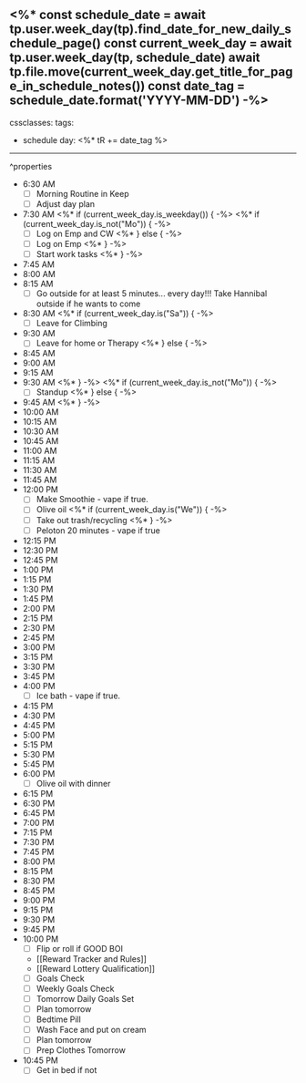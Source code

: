 <%*
const schedule_date = await tp.user.week_day(tp).find_date_for_new_daily_schedule_page()
const current_week_day = await tp.user.week_day(tp, schedule_date)
await tp.file.move(current_week_day.get_title_for_page_in_schedule_notes())
const date_tag = schedule_date.format('YYYY-MM-DD')
-%>
---
cssclasses: 
tags:
  - schedule
day: <%* tR += date_tag %>
---
^properties
- <span class="green">6:30 AM</span>
	- [ ] Morning Routine in Keep
	- [ ] Adjust day plan
- <span class="green">7:30 AM</span>
<%* if (current_week_day.is_weekday()) { -%>
<%* if (current_week_day.is_not("Mo")) { -%>
	- [ ] Log on Emp and CW
<%* } else { -%>
	- [ ] Log on Emp
<%* } -%>
	- [ ] Start work tasks
<%* } -%>
- <span class="green">7:45 AM</span>
- <span class="green">8:00 AM</span>
- <span class="green">8:15 AM</span>
	- [ ] Go outside for at least 5 minutes... every day!!! Take Hannibal outside if he wants to come
- <span class="green">8:30 AM</span>
<%* if (current_week_day.is("Sa")) { -%>
	- [ ] Leave for Climbing
- <span class="green">9:30 AM</span>
	- [ ] Leave for home or Therapy
<%* } else { -%>
- <span class="green">8:45 AM</span>
- <span class="green">9:00 AM</span>
- <span class="green">9:15 AM</span>
- <span class="green">9:30 AM</span>
<%* } -%>
<%* if (current_week_day.is_not("Mo")) { -%>
	- [ ] Standup
<%* } else { -%>
- <span class="green">9:45 AM</span>
<%* } -%>
- <span class="green">10:00 AM</span>
- <span class="green">10:15 AM</span>
- <span class="green">10:30 AM</span>
- <span class="green">10:45 AM</span>
- <span class="green">11:00 AM</span>
- <span class="green">11:15 AM</span>
- <span class="green">11:30 AM</span>
- <span class="green">11:45 AM</span>
- <span class="green">12:00 PM</span>
	- [ ] Make Smoothie - vape if true.
	- [ ] Olive oil
<%* if (current_week_day.is("We")) { -%>
	- [ ] Take out trash/recycling
<%* } -%>
	- [ ] Peloton 20 minutes - vape if true
- <span class="green">12:15 PM</span>
- <span class="green">12:30 PM</span>
- <span class="green">12:45 PM</span>
- <span class="green">1:00 PM</span>
- <span class="green">1:15 PM</span>
- <span class="green">1:30 PM</span>
- <span class="green">1:45 PM</span>
- <span class="green">2:00 PM</span>
- <span class="green">2:15 PM</span>
- <span class="green">2:30 PM</span>
- <span class="green">2:45 PM</span>
- <span class="green">3:00 PM</span>
- <span class="green">3:15 PM</span>
- <span class="green">3:30 PM</span>
- <span class="green">3:45 PM</span>
- <span class="green">4:00 PM</span>
	- [ ] Ice bath - vape if true.
- <span class="green">4:15 PM</span>
- <span class="green">4:30 PM</span>
- <span class="green">4:45 PM</span>
- <span class="green">5:00 PM</span>
- <span class="green">5:15 PM</span>
- <span class="green">5:30 PM</span>
- <span class="green">5:45 PM</span>
- <span class="green">6:00 PM</span>
	- [ ] Olive oil with dinner
- <span class="green">6:15 PM</span>
- <span class="green">6:30 PM</span>
- <span class="green">6:45 PM</span>
- <span class="green">7:00 PM</span>
- <span class="green">7:15 PM</span>
- <span class="green">7:30 PM</span>
- <span class="green">7:45 PM</span>
- <span class="green">8:00 PM</span>
- <span class="green">8:15 PM</span>
- <span class="green">8:30 PM</span>
- <span class="green">8:45 PM</span>
- <span class="green">9:00 PM</span>
- <span class="green">9:15 PM</span>
- <span class="green">9:30 PM</span>
- <span class="green">9:45 PM</span>
- <span class="green">10:00 PM</span>
	- [ ] Flip or roll if GOOD BOI
	- [[Reward Tracker and Rules]]
	- [[Reward Lottery Qualification]]
	- [ ] Goals Check
	- [ ] Weekly Goals Check
	- [ ] Tomorrow Daily Goals Set
	- [ ] Plan tomorrow
	- [ ] Bedtime Pill
	- [ ] Wash Face and put on cream
	- [ ] Plan tomorrow
	- [ ] Prep Clothes Tomorrow
- <span class="green">10:45 PM</span>
	- [ ] Get in bed if not
